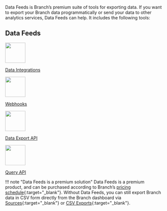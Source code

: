 Data Feeds is Branch’s premium suite of tools for exporting data. If you want to export your Branch data programmatically or send your data to other analytics services, Data Feeds can help. It includes the following tools:

<!-- Deep Links -->
<h2>Data Feeds</h2>
<div class="nav-wrap flex-wrap">
<a href="/pages/integrations/data-integrations/">
  <div>
    <img src="../../../img/pages/main-page/feeds-dot.png" height:"65" width="65"/>
    <p>Data Integrations</p>
  </div>
</a>
<a href="/pages/exports/ua-webhooks/">
  <div>
    <img src="../../../img/pages/exports/webhook.png" height:"65" width="65"/>
    <p>Webhooks</p>
  </div>
</a>

<a href="/pages/exports/api-v3/">
  <div>
    <img src="../../../img/pages/resources/sdk-resources/api1.png" height:"65" width="65"/>
    <p>Data Export API</p>
  </div>
</a>
<a href="/pages/exports/query-api/">
  <div>
    <img src="../../../img/pages/resources/sdk-resources/api1.png" height:"65" width="65"/>
    <p>Query API</p>
  </div>
</a>
</div>
<!--/ Deep Links -->

!!! note "Data Feeds is a premium solution"
    Data Feeds is a premium product, and can be purchased according to Branch’s [pricing schedule](https://branch.io/pricing/){:target="\_blank"}. Without Data Feeds, you can still export Branch data in CSV form directly from the Branch dashboard via [Sources](https://dashboard.branch.io/sources){:target="\_blank"} or [CSV Exports](https://dashboard.branch.io/data-import-export/csv-exports){:target="\_blank"}.
